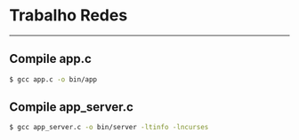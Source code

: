 # Trabalho Redes
----------------
## Compile app.c
```bash
$ gcc app.c -o bin/app
```

## Compile app_server.c
```bash
$ gcc app_server.c -o bin/server -ltinfo -lncurses
```